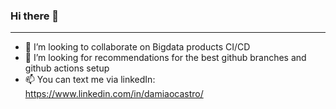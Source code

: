 ### Hi there 👋
-----
<!--
<a href="https://www.linkedin.com/in/damiaocastro/">
  <img align="left" alt="LinkedIn" width="22px" src="https://cdn.jsdelivr.net/npm/simple-icons@v3/icons/linkedin.svg" />
</a>


**DamiaoCastro/DamiaoCastro** is a ✨ _special_ ✨ repository because its `README.md` (this file) appears on your GitHub profile.

Here are some ideas to get you started:
- 🔭 I’m currently working on ...
- 🌱 I’m currently learning ...
- 👯 I’m looking to collaborate on ...
- 🤔 I’m looking for help with ...
- 💬 Ask me about ...
- 📫 How to reach me: ...
- 😄 Pronouns: ...
- ⚡ Fun fact: ...
-->

- 👯 I’m looking to collaborate on Bigdata products CI/CD
- 🤔 I’m looking for recommendations for the best github branches and github actions setup
- 📫 You can text me via linkedIn: https://www.linkedin.com/in/damiaocastro/

